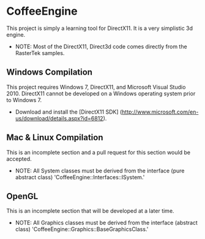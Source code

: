 CoffeeEngine
===========

This project is simply a learning tool for DirectX11.  It is a very simplistic 3d engine.

* NOTE: Most of the DirectX11, Direct3d code comes directly from the RasterTek samples.

Windows Compilation
-----------

This project requires Windows 7, DirectX11, and Microsoft Visual Studio 2010.
DirectX11 cannot be developed on a Windows operating system prior to Windows 7.

* Download and install the [DirectX11 SDK] (http://www.microsoft.com/en-us/download/details.aspx?id=6812).

Mac & Linux Compilation
-----------

This is an incomplete section and a pull request for this section would be accepted.

* NOTE: All System classes must be derived from the interface (pure abstract class) 'CoffeeEngine::Interfaces::ISystem.'

OpenGL
-----------

This is an incomplete section that will be developed at a later time.

* NOTE: All Graphics classes must be derived from the interface (abstract class) 'CoffeeEngine::Graphics::BaseGraphicsClass.'